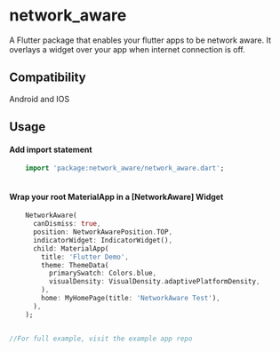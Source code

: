 # network_aware

A Flutter package that enables your flutter apps to be network aware.
It overlays a widget over your app when internet connection is off.
## Compatibility
Android and IOS

## Usage


#### Add import statement
``` dart
    import 'package:network_aware/network_aware.dart';
    
```

#### Wrap your root MaterialApp in a [NetworkAware] Widget
``` dart
    NetworkAware(
      canDismiss: true,
      position: NetworkAwarePosition.TOP, 
      indicatorWidget: IndicatorWidget(), 
      child: MaterialApp(
        title: 'Flutter Demo',
        theme: ThemeData(
          primarySwatch: Colors.blue,
          visualDensity: VisualDensity.adaptivePlatformDensity,
        ),
        home: MyHomePage(title: 'NetworkAware Test'),
      ),
    );


//For full example, visit the example app repo


```